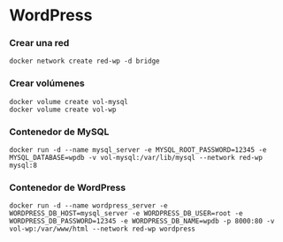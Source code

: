 # WordPress

### Crear una red

```
docker network create red-wp -d bridge
```

### Crear volúmenes

```
docker volume create vol-mysql
docker volume create vol-wp
```

### Contenedor de MySQL

```
docker run -d --name mysql_server -e MYSQL_ROOT_PASSWORD=12345 -e MYSQL_DATABASE=wpdb -v vol-mysql:/var/lib/mysql --network red-wp mysql:8
```

### Contenedor de WordPress

```
docker run -d --name wordpress_server -e WORDPRESS_DB_HOST=mysql_server -e WORDPRESS_DB_USER=root -e WORDPRESS_DB_PASSWORD=12345 -e WORDPRESS_DB_NAME=wpdb -p 8000:80 -v vol-wp:/var/www/html --network red-wp wordpress
```
